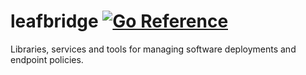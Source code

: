 leafbridge
[![Go Reference](https://pkg.go.dev/badge/github.com/leafbridge/leafbridge.svg)](https://pkg.go.dev/github.com/leafbridge/leafbridge)
====

Libraries, services and tools for managing software deployments and endpoint policies.
